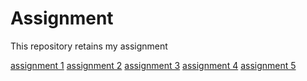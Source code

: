 # Assignment
This repository retains my assignment

[assignment 1](https://github.com/Sietse26/Assignment/blob/master/Assignment_week_2%20(1).ipynb)
[assignment 2](https://github.com/Sietse26/Assignment/blob/master/Assignment_week_4.ipynb)
[assignment 3](https://github.com/Sietse26/Assignment/blob/master/Assignment_week_5.ipynb)
[assignment 4](https://github.com/Sietse26/Assignment/blob/master/assignment4.ipynb)
[assignment 5](https://github.com/Sietse26/Assignment/blob/master/assignment5.ipynb)
